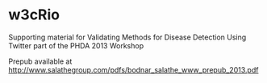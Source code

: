 w3cRio
======

Supporting material for Validating Methods for Disease Detection Using Twitter part of the PHDA 2013 Workshop

Prepub available at http://www.salathegroup.com/pdfs/bodnar_salathe_www_prepub_2013.pdf
